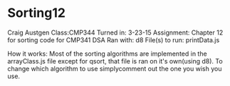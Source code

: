 # Sorting12
Craig Austgen
Class:CMP344
Turned in: 3-23-15
Assignment: Chapter 12 for sorting code for CMP341 DSA
Ran with: d8 
File(s) to run: printData.js

How it works:
Most of the sorting algorithms are implemented in the arrayClass.js file except for qsort, that file is ran on it's own(using d8). To change which algorithm to use simplycomment out the one you wish you use. 


